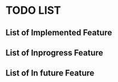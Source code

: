 # TODO LIST

## List of Implemented Feature

## List of Inprogress Feature

## List of In future Feature
